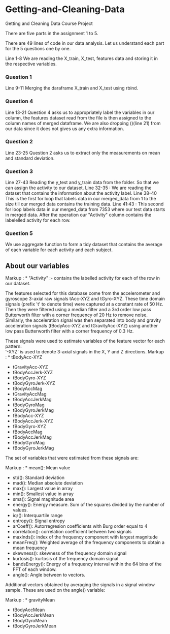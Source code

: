 # Getting-and-Cleaning-Data
Getting and Cleaning Data Course Project

There are five parts in the assignment 1 to 5.

There are 49 lines of code in our data analysis. Let us understand each part for the 5 questions one by one.

Line 1-8
We are reading the X_train, X_test, features data and storing it in the respective variables.

### Question 1
Line 9-11
Merging the daraframe X_train and X_test using rbind.

### Question 4
Line 13-21
Question 4 asks us to appropriately label the variables in our column, the features dataset read from the file
is then assigned to the column names of merged dataframe. We are also dropping ()(line 21) from our data since it does
not gives us any extra information.

### Question 2
Line 23-25
Question 2 asks us to extract only the measurements on mean and standard deviation.

### Question 3
Line 27-43
Reading the y_test and y_train data from the folder. So that we can assign the activity to our dataset.
Line 32-35 : We are reading the dataset that contains the information about the activity label.
Line 38-40 This is the first for loop that labels data in our merged_data from 1 to the size till our merged data contains
the training data.
Line 41:43 : This second for loop labels data in our merged_data from 7353 where our test data starts in merged data.
After the operation our "Activity" column contains the labelelled activity for each row.


### Question 5
We use aggregate function to form a tidy dataset that contains the average of each variable for each activity and each subject.

## About our variables
Markup : * "Activity" 
:- contains the labelled activity for each of the row in our dataset.

The features selected for this database come from the accelerometer and gyroscope 3-axial raw signals tAcc-XYZ and tGyro-XYZ. These time domain signals (prefix 't' to denote time) were captured at a constant rate of 50 Hz. Then they were filtered using a median filter and a 3rd order low pass Butterworth filter with a corner frequency of 20 Hz to remove noise. Similarly, the acceleration signal was then separated into body and gravity acceleration signals (tBodyAcc-XYZ and tGravityAcc-XYZ) using another low pass Butterworth filter with a corner frequency of 0.3 Hz. 


These signals were used to estimate variables of the feature vector for each pattern:  
'-XYZ' is used to denote 3-axial signals in the X, Y and Z directions.
Markup : * tBodyAcc-XYZ
* tGravityAcc-XYZ
* tBodyAccJerk-XYZ
* tBodyGyro-XYZ
* tBodyGyroJerk-XYZ
* tBodyAccMag
* tGravityAccMag
* tBodyAccJerkMag
* tBodyGyroMag
* tBodyGyroJerkMag
* fBodyAcc-XYZ
* fBodyAccJerk-XYZ
* fBodyGyro-XYZ
* fBodyAccMag
* fBodyAccJerkMag
* fBodyGyroMag
* fBodyGyroJerkMag
 

The set of variables that were estimated from these signals are: 

Markup : * mean(): Mean value
* std(): Standard deviation
* mad(): Median absolute deviation 
* max(): Largest value in array
* min(): Smallest value in array
* sma(): Signal magnitude area
* energy(): Energy measure. Sum of the squares divided by the number of values. 
* iqr(): Interquartile range 
* entropy(): Signal entropy
* arCoeff(): Autorregresion coefficients with Burg order equal to 4
* correlation(): correlation coefficient between two signals
* maxInds(): index of the frequency component with largest magnitude
* meanFreq(): Weighted average of the frequency components to obtain a mean frequency
* skewness(): skewness of the frequency domain signal 
* kurtosis(): kurtosis of the frequency domain signal 
* bandsEnergy(): Energy of a frequency interval within the 64 bins of the FFT of each window.
* angle(): Angle between to vectors.

Additional vectors obtained by averaging the signals in a signal window sample. These are used on the angle() variable:

Markup : * gravityMean
* tBodyAccMean
* tBodyAccJerkMean
* tBodyGyroMean
* tBodyGyroJerkMean

